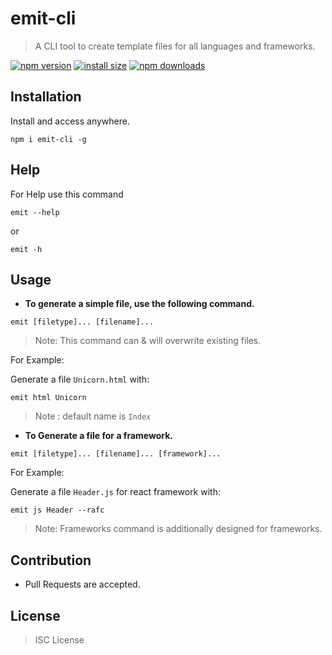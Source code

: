  # emit-cli
 
 > A CLI tool to create template files for all languages and frameworks.

[![npm version](https://img.shields.io/npm/v/emit-cli.svg?style=flat-square)](https://www.npmjs.org/package/emit-cli)
[![install size](https://packagephobia.now.sh/badge?p=emit-cli)](https://packagephobia.now.sh/result?p=emit-cli)
[![npm downloads](https://img.shields.io/npm/dt/emit-cli.svg?style=flat-square)](http://npm-stat.com/charts.html?package=emit-cli)


 ## Installation

 Install and access anywhere.
 
 ```
 npm i emit-cli -g
 ```
 
## Help

For Help use this command
```
emit --help
```
or 
```
emit -h
```

 ## Usage

* __To generate a simple file, use the following command.__
 
 ```
 emit [filetype]... [filename]... 
 ```
 
 > Note: This command can & will overwrite existing files.

 For Example:

 Generate a file  `Unicorn.html` with:
 
 ```
 emit html Unicorn
 ```

 > Note : default name is ```Index```  

 * __To Generate a file for a framework.__

 ```
 emit [filetype]... [filename]... [framework]... 
 ```

 For Example:

 Generate a file  `Header.js` for react framework with:
 
 ```
 emit js Header --rafc
 ```

 > Note: Frameworks command is additionally designed for frameworks.

## Contribution

- Pull Requests are accepted.

 ## License
 
 > ISC License